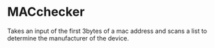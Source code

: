 # MACchecker
Takes an input of the first 3bytes of a mac address and scans a list to determine the manufacturer of the device.
